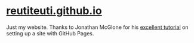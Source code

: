 # [reutiteuti.github.io](https://reutiteuti.github.io)

Just my website. Thanks to Jonathan McGlone for his [excellent tutorial](http://jmcglone.com/guides/github-pages/) on setting up a site with GitHub Pages.

